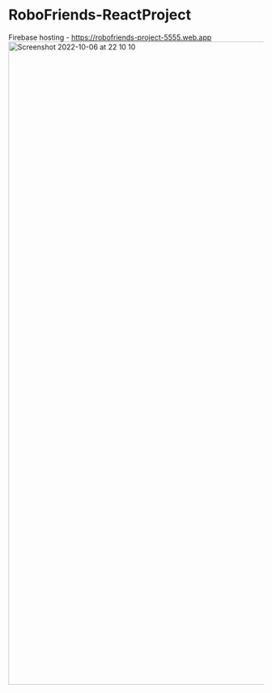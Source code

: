 # RoboFriends-ReactProject
Firebase hosting - https://robofriends-project-5555.web.app
<img width="1271" alt="Screenshot 2022-10-06 at 22 10 10" src="https://user-images.githubusercontent.com/109438310/194399571-d08a8392-13dd-4579-a7d8-5367d401bf56.png">
